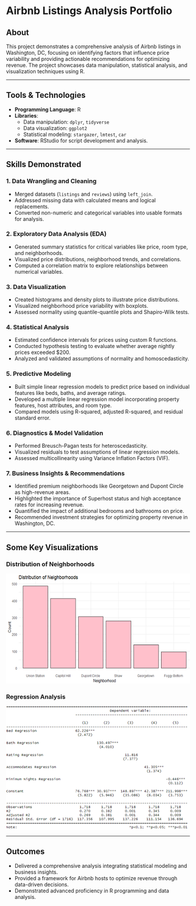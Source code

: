 # Airbnb Listings Analysis Portfolio

## About
This project demonstrates a comprehensive analysis of Airbnb listings in Washington, DC, focusing on identifying factors that influence price variability and providing actionable recommendations for optimizing revenue. The project showcases data manipulation, statistical analysis, and visualization techniques using R.

---

## Tools & Technologies
- **Programming Language**: R
- **Libraries**:
  - Data manipulation: `dplyr`, `tidyverse`
  - Data visualization: `ggplot2`
  - Statistical modeling: `stargazer`, `lmtest`, `car`
- **Software**: RStudio for script development and analysis.

---

## Skills Demonstrated
### **1. Data Wrangling and Cleaning**
- Merged datasets (`listings` and `reviews`) using `left_join`.
- Addressed missing data with calculated means and logical replacements.
- Converted non-numeric and categorical variables into usable formats for analysis.

### **2. Exploratory Data Analysis (EDA)**
- Generated summary statistics for critical variables like price, room type, and neighborhoods.
- Visualized price distributions, neighborhood trends, and correlations.
- Computed a correlation matrix to explore relationships between numerical variables.

### **3. Data Visualization**
- Created histograms and density plots to illustrate price distributions.
- Visualized neighborhood price variability with boxplots.
- Assessed normality using quantile-quantile plots and Shapiro-Wilk tests.

### **4. Statistical Analysis**
- Estimated confidence intervals for prices using custom R functions.
- Conducted hypothesis testing to evaluate whether average nightly prices exceeded $200.
- Analyzed and validated assumptions of normality and homoscedasticity.

### **5. Predictive Modeling**
- Built simple linear regression models to predict price based on individual features like beds, baths, and average ratings.
- Developed a multiple linear regression model incorporating property features, host attributes, and room type.
- Compared models using R-squared, adjusted R-squared, and residual standard error.

### **6. Diagnostics & Model Validation**
- Performed Breusch-Pagan tests for heteroscedasticity.
- Visualized residuals to test assumptions of linear regression models.
- Assessed multicollinearity using Variance Inflation Factors (VIF).

### **7. Business Insights & Recommendations**
- Identified premium neighborhoods like Georgetown and Dupont Circle as high-revenue areas.
- Highlighted the importance of Superhost status and high acceptance rates for increasing revenue.
- Quantified the impact of additional bedrooms and bathrooms on price.
- Recommended investment strategies for optimizing property revenue in Washington, DC.

---
## Some Key Visualizations

### Distribution of Neighborhoods
![Distribution of Neighborhoods](images/DistributionNeighborhoods)

### Regression Analysis
![Regression Analysis](images/RegAnalysis)

---
## Outcomes
- Delivered a comprehensive analysis integrating statistical modeling and business insights.
- Provided a framework for Airbnb hosts to optimize revenue through data-driven decisions.
- Demonstrated advanced proficiency in R programming and data analysis.


